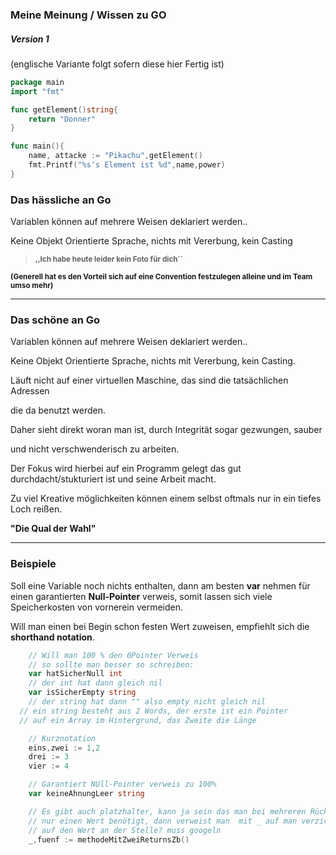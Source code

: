 ### Meine Meinung / Wissen zu GO

##### Version 1

(englische Variante folgt sofern diese hier Fertig ist)

```go
package main
import "fmt"

func getElement()string{
	return "Donner"
}

func main(){
	name, attacke := "Pikachu",getElement()
	fmt.Printf("%s's Element ist %d",name,power)
}
```

### Das hässliche an Go

Variablen können auf mehrere Weisen deklariert werden..

Keine Objekt Orientierte Sprache, nichts mit Vererbung, kein Casting

> **<small>,,Ich habe heute leider kein Foto für dich´´</small>**

**<small>(Generell hat es den Vorteil sich auf eine Convention festzulegen alleine und im Team umso mehr)</small>**

___

### Das schöne an Go

Variablen können auf mehrere Weisen deklariert werden..

Keine Objekt Orientierte Sprache, nichts mit Vererbung, kein Casting.

Läuft nicht auf einer virtuellen Maschine, das sind die tatsächlichen Adressen

die da benutzt werden.



Daher sieht direkt woran man ist, durch Integrität sogar gezwungen, sauber

und nicht verschwenderisch zu arbeiten.



Der Fokus wird hierbei auf ein Programm gelegt das gut durchdacht/stukturiert ist und seine Arbeit macht.

Zu viel Kreative möglichkeiten können einem selbst oftmals nur in ein tiefes Loch reißen.

**"Die Qual der Wahl"**

___

### Beispiele

Soll eine Variable noch nichts enthalten, dann am besten **var**  nehmen für einen garantierten **Null-Pointer** verweis, somit lassen sich viele Speicherkosten von vornerein vermeiden.

Will man einen bei Begin schon festen Wert zuweisen, empfiehlt sich die **shorthand notation**.

```go
	// Will man 100 % den 0Pointer Verweis
	// so sollte man besser so schreiben:
	var hatSicherNull int
	// der int hat dann gleich nil 
	var isSicherEmpty string 
	// der string hat dann "" also empty nicht gleich nil
  // ein string besteht aus 2 Words, der erste ist ein Pointer
  // auf ein Array im Hintergrund, das Zweite die Länge

	// Kurznotation
	eins,zwei := 1,2
	drei := 3
	vier := 4

	// Garantiert NUll-Pointer verweis zu 100%
	var keineAhnungLeer string

	// Es gibt auch platzhalter, kann ja sein das man bei mehreren Rückgaben
	// nur einen Wert benötigt, dann verweist man  mit _ auf man verzichtet
	// auf den Wert an der Stelle? muss googeln
	_,fuenf := methodeMitZweiReturnsZb()

```

